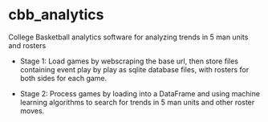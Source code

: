 # cbb_analytics
College Basketball analytics software for analyzing trends in 5 man units and rosters

* Stage 1: Load games by webscraping the base url, then store files containing event play by play as sqlite database files, with rosters for both sides for each game.

* Stage 2: Process games by loading into a DataFrame and using machine learning algorithms to search for trends in 5 man units and other roster moves.
